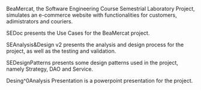 BeaMercat, the Software Engineering Course Semestrial Laboratory Project, simulates an e-commerce website with functionalities for
customers, adimistrators and couriers.

SEDoc presents the Use Cases for the BeaMercat project.

SEAnalysis&Design v2 presents the analysis and design process for the project, as well as the testing and validation.

SEDesignPatterns presents some design patterns used in the project, namely Strategy, DAO and Service.

Desing^0Analysis Presentation is a powerpoint presentation for the project.
